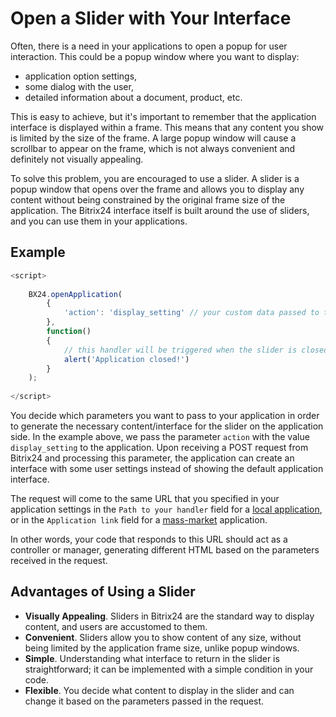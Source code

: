 # Open a Slider with Your Interface

Often, there is a need in your applications to open a popup for user interaction. This could be a popup window where you want to display:

- application option settings,
- some dialog with the user,
- detailed information about a document, product, etc.

This is easy to achieve, but it's important to remember that the application interface is displayed within a frame. This means that any content you show is limited by the size of the frame. A large popup window will cause a scrollbar to appear on the frame, which is not always convenient and definitely not visually appealing.

To solve this problem, you are encouraged to use a slider. A slider is a popup window that opens over the frame and allows you to display any content without being constrained by the original frame size of the application. The Bitrix24 interface itself is built around the use of sliders, and you can use them in your applications.

## Example

```js
<script>
    
    BX24.openApplication(
        {
            'action': 'display_setting' // your custom data passed to the application for display in the slider
        },
        function()
        {
            // this handler will be triggered when the slider is closed
            alert('Application closed!')
        }
    );
   
</script>
```

You decide which parameters you want to pass to your application in order to generate the necessary content/interface for the slider on the application side. In the example above, we pass the parameter `action` with the value `display_setting` to the application. Upon receiving a POST request from Bitrix24 and processing this parameter, the application can create an interface with some user settings instead of showing the default application interface.

The request will come to the same URL that you specified in your application settings in the `Path to your handler` field for a [local application](../app-installation/local-apps/index.md), or in the `Application link` field for a [mass-market](../app-installation/mass-market-apps/index.md) application.

In other words, your code that responds to this URL should act as a controller or manager, generating different HTML based on the parameters received in the request.

## Advantages of Using a Slider

- **Visually Appealing**. Sliders in Bitrix24 are the standard way to display content, and users are accustomed to them.
- **Convenient**. Sliders allow you to show content of any size, without being limited by the application frame size, unlike popup windows.
- **Simple**. Understanding what interface to return in the slider is straightforward; it can be implemented with a simple condition in your code.
- **Flexible**. You decide what content to display in the slider and can change it based on the parameters passed in the request.